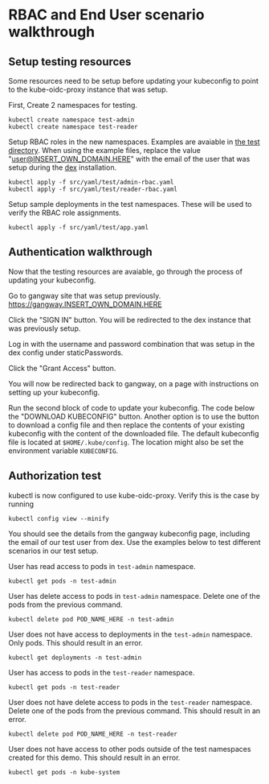 # RBAC and End User scenario walkthrough

## Setup testing resources

Some resources need to be setup before updating your kubeconfig to point to the kube-oidc-proxy instance that was setup.

First, Create 2 namespaces for testing.

```shell
kubectl create namespace test-admin
kubectl create namespace test-reader
```

Setup RBAC roles in the new namespaces. Examples are avaiable in [the test directory](../../src/yaml/test/). When using the example files, replace the value "user@INSERT_OWN_DOMAIN.HERE" with the email of the user that was setup during the [dex](../dex/) installation.

```shell
kubectl apply -f src/yaml/test/admin-rbac.yaml
kubectl apply -f src/yaml/test/reader-rbac.yaml
```

Setup sample deployments in the test namespaces. These will be used to verify the RBAC role assignments.

```shell
kubectl apply -f src/yaml/test/app.yaml
```

## Authentication walkthrough

Now that the testing resources are avaiable, go through the process of updating your kubeconfig.

Go to gangway site that was setup previously. https://gangway.INSERT_OWN_DOMAIN.HERE

Click the "SIGN IN" button. You will be redirected to the dex instance that was previously setup.

Log in with the username and password combination that was setup in the dex config under staticPasswords.

Click the "Grant Access" button.

You will now be redirected back to gangway, on a page with instructions on setting up your kubeconfig.

Run the second block of code to update your kubeconfig. The code below the "DOWNLOAD KUBECONFIG" button. Another option is to use the button to download a config file and then replace the contents of your existing kubeconfig with the content of the downloaded file. The default kubeconfig file is located at `$HOME/.kube/config`. The location might also be set the environment variable `KUBECONFIG`.

## Authorization test

kubectl is now configured to use kube-oidc-proxy. Verify this is the case by running

```shell
kubectl config view --minify
```

You should see the details from the gangway kubeconfig page, including the email of our test user from dex. Use the examples below to test different scenarios in our test setup.

User has read access to pods in `test-admin` namespace.

```shell
kubectl get pods -n test-admin
```

User has delete access to pods in `test-admin` namespace. Delete one of the pods from the previous command.

```shell
kubectl delete pod POD_NAME_HERE -n test-admin
```

User does not have access to deployments in the `test-admin` namespace. Only pods. This should result in an error.

```shell
kubectl get deployments -n test-admin
```

User has access to pods in the `test-reader` namespace.

```shell
kubectl get pods -n test-reader
```

User does not have delete access to pods in the `test-reader` namespace. Delete one of the pods from the previous command. This should result in an error.

```shell
kubectl delete pod POD_NAME_HERE -n test-reader
```

User does not have access to other pods outside of the test namespaces created for this demo. This should result in an error.

```shell
kubectl get pods -n kube-system
```
